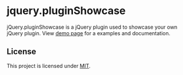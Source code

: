# jquery.pluginShowcase
jQuery.pluginShowcase is a jQuery plugin used to showcase your own jQuery plugin.
View <a href ="http://jpapillon.github.io/jquery.pluginShowcase">demo page</a> for a examples and documentation.

## License
This project is licensed under [MIT](https://raw.github.com/jpapillon/jquery.pluginShowcase/master/LICENSE "Read more about the MIT license").